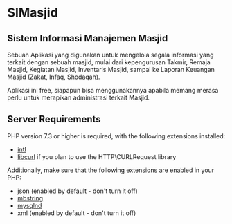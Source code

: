 # SIMasjid
## Sistem Informasi Manajemen Masjid

Sebuah Aplikasi yang digunakan untuk mengelola segala informasi yang terkait dengan sebuah masjid, mulai dari kepengurusan Takmir, Remaja Masjid, Kegiatan Masjid, Inventaris Masjid, sampai ke Laporan Keuangan Masjid (Zakat, Infaq, Shodaqah).

Aplikasi ini free, siapapun bisa menggunakannya apabila memang merasa perlu untuk merapikan administrasi terkait Masjid.

## Server Requirements

PHP version 7.3 or higher is required, with the following extensions installed:

- [intl](http://php.net/manual/en/intl.requirements.php)
- [libcurl](http://php.net/manual/en/curl.requirements.php) if you plan to use the HTTP\CURLRequest library

Additionally, make sure that the following extensions are enabled in your PHP:

- json (enabled by default - don't turn it off)
- [mbstring](http://php.net/manual/en/mbstring.installation.php)
- [mysqlnd](http://php.net/manual/en/mysqlnd.install.php)
- xml (enabled by default - don't turn it off)
